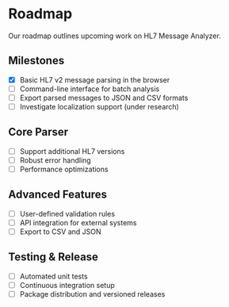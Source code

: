 # Roadmap

Our roadmap outlines upcoming work on HL7 Message Analyzer.

## Milestones

- [x] Basic HL7 v2 message parsing in the browser
- [ ] Command-line interface for batch analysis
- [ ] Export parsed messages to JSON and CSV formats
- [ ] Investigate localization support (under research)

## Core Parser
- [ ] Support additional HL7 versions
- [ ] Robust error handling
- [ ] Performance optimizations

## Advanced Features
- [ ] User-defined validation rules
- [ ] API integration for external systems
- [ ] Export to CSV and JSON

## Testing & Release
- [ ] Automated unit tests
- [ ] Continuous integration setup
- [ ] Package distribution and versioned releases
